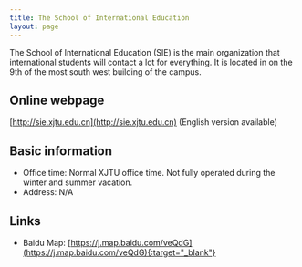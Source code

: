 ```yaml
---
title: The School of International Education
layout: page
---
```

The School of International Education (SIE) is the main organization that international students will contact a lot for everything. It is located in on the 9th of the most south west building of the campus. 

## Online webpage
[http://sie.xjtu.edu.cn](http://sie.xjtu.edu.cn) (English version available)

## Basic information
* Office time: Normal XJTU office time. Not fully operated during the winter and summer vacation. 
* Address: N/A

## Links
* Baidu Map: [https://j.map.baidu.com/veQdG](https://j.map.baidu.com/veQdG){:target="_blank"}